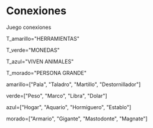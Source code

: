 # Conexiones
Juego conexiones

T_amarillo="HERRAMIENTAS"

T_verde="MONEDAS"

T_azul="VIVEN ANIMALES"

T_morado="PERSONA GRANDE"

amarillo=["Pala", "Taladro", "Martillo", "Destornillador"]

verde=["Peso", "Marco", "Libra", "Dolar"]

azul=["Hogar", "Aquario", "Hormiguero", "Establo"]

morado=["Armario", "Gigante", "Mastodonte", "Magnate"]

